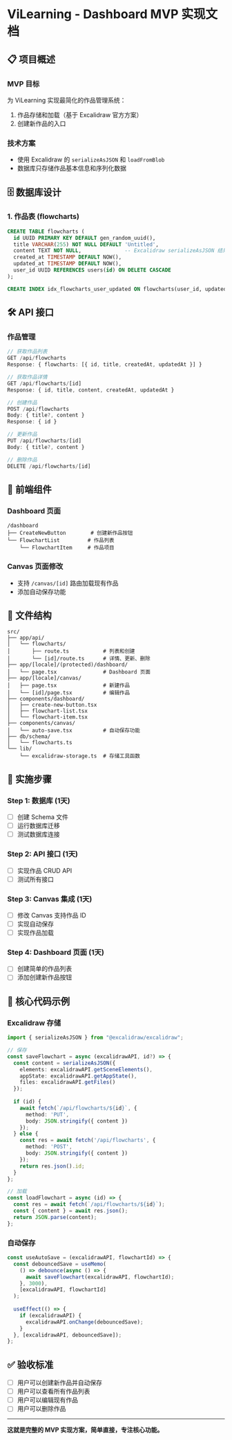 # ViLearning - Dashboard MVP 实现文档

## 📋 项目概述

### MVP 目标
为 ViLearning 实现最简化的作品管理系统：
1. 作品存储和加载（基于 Excalidraw 官方方案）
2. 创建新作品的入口

### 技术方案
- 使用 Excalidraw 的 `serializeAsJSON` 和 `loadFromBlob` 
- 数据库只存储作品基本信息和序列化数据

## 🗄️ 数据库设计

### 1. 作品表 (flowcharts)
```sql
CREATE TABLE flowcharts (
  id UUID PRIMARY KEY DEFAULT gen_random_uuid(),
  title VARCHAR(255) NOT NULL DEFAULT 'Untitled',
  content TEXT NOT NULL,              -- Excalidraw serializeAsJSON 结果
  created_at TIMESTAMP DEFAULT NOW(),
  updated_at TIMESTAMP DEFAULT NOW(),
  user_id UUID REFERENCES users(id) ON DELETE CASCADE
);

CREATE INDEX idx_flowcharts_user_updated ON flowcharts(user_id, updated_at DESC);
```



## 🛠️ API 接口

### 作品管理
```typescript
// 获取作品列表
GET /api/flowcharts
Response: { flowcharts: [{ id, title, createdAt, updatedAt }] }

// 获取作品详情
GET /api/flowcharts/[id]
Response: { id, title, content, createdAt, updatedAt }

// 创建作品
POST /api/flowcharts
Body: { title?, content }
Response: { id }

// 更新作品
PUT /api/flowcharts/[id]
Body: { title?, content }

// 删除作品
DELETE /api/flowcharts/[id]
```



## 🎨 前端组件

### Dashboard 页面
```
/dashboard
├── CreateNewButton        # 创建新作品按钮
└── FlowchartList         # 作品列表
    └── FlowchartItem     # 作品项目
```

### Canvas 页面修改
- 支持 `/canvas/[id]` 路由加载现有作品
- 添加自动保存功能

## 📁 文件结构

```
src/
├── app/api/
│   └── flowcharts/
│       ├── route.ts           # 列表和创建
│       └── [id]/route.ts      # 详情、更新、删除
├── app/[locale]/(protected)/dashboard/
│   └── page.tsx               # Dashboard 页面
├── app/[locale]/canvas/
│   ├── page.tsx               # 新建作品
│   └── [id]/page.tsx          # 编辑作品
├── components/dashboard/
│   ├── create-new-button.tsx
│   ├── flowchart-list.tsx
│   └── flowchart-item.tsx
├── components/canvas/
│   └── auto-save.tsx          # 自动保存功能
├── db/schema/
│   └── flowcharts.ts
└── lib/
    └── excalidraw-storage.ts  # 存储工具函数
```

## 🚀 实施步骤

### Step 1: 数据库 (1天)
- [ ] 创建 Schema 文件
- [ ] 运行数据库迁移
- [ ] 测试数据库连接

### Step 2: API 接口 (1天)
- [ ] 实现作品 CRUD API
- [ ] 测试所有接口

### Step 3: Canvas 集成 (1天)
- [ ] 修改 Canvas 支持作品 ID
- [ ] 实现自动保存
- [ ] 实现作品加载

### Step 4: Dashboard 页面 (1天)
- [ ] 创建简单的作品列表
- [ ] 添加创建新作品按钮

## 🔧 核心代码示例

### Excalidraw 存储
```typescript
import { serializeAsJSON } from "@excalidraw/excalidraw";

// 保存
const saveFlowchart = async (excalidrawAPI, id?) => {
  const content = serializeAsJSON({
    elements: excalidrawAPI.getSceneElements(),
    appState: excalidrawAPI.getAppState(),
    files: excalidrawAPI.getFiles()
  });
  
  if (id) {
    await fetch(`/api/flowcharts/${id}`, {
      method: 'PUT',
      body: JSON.stringify({ content })
    });
  } else {
    const res = await fetch('/api/flowcharts', {
      method: 'POST', 
      body: JSON.stringify({ content })
    });
    return res.json().id;
  }
};

// 加载
const loadFlowchart = async (id) => {
  const res = await fetch(`/api/flowcharts/${id}`);
  const { content } = await res.json();
  return JSON.parse(content);
};
```



### 自动保存
```typescript
const useAutoSave = (excalidrawAPI, flowchartId) => {
  const debouncedSave = useMemo(
    () => debounce(async () => {
      await saveFlowchart(excalidrawAPI, flowchartId);
    }, 3000),
    [excalidrawAPI, flowchartId]
  );
  
  useEffect(() => {
    if (excalidrawAPI) {
      excalidrawAPI.onChange(debouncedSave);
    }
  }, [excalidrawAPI, debouncedSave]);
};
```

## ✅ 验收标准

- [ ] 用户可以创建新作品并自动保存
- [ ] 用户可以查看所有作品列表
- [ ] 用户可以编辑现有作品
- [ ] 用户可以删除作品

---

**这就是完整的 MVP 实现方案，简单直接，专注核心功能。**

